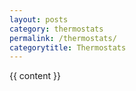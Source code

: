 ```yaml
---
layout: posts
category: thermostats
permalink: /thermostats/
categorytitle: Thermostats
---
```


{{ content }}